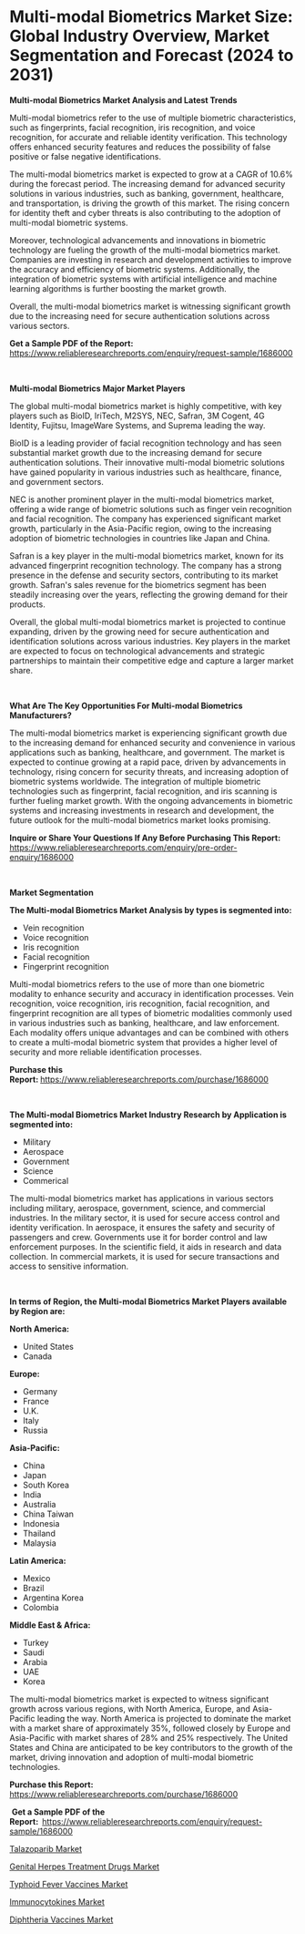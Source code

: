 <p><h1>Multi-modal Biometrics Market Size: Global Industry Overview, Market Segmentation and Forecast (2024 to 2031)</h1></p><p><strong>Multi-modal Biometrics Market Analysis and Latest Trends</strong></p>
<p><p>Multi-modal biometrics refer to the use of multiple biometric characteristics, such as fingerprints, facial recognition, iris recognition, and voice recognition, for accurate and reliable identity verification. This technology offers enhanced security features and reduces the possibility of false positive or false negative identifications.</p><p>The multi-modal biometrics market is expected to grow at a CAGR of 10.6% during the forecast period. The increasing demand for advanced security solutions in various industries, such as banking, government, healthcare, and transportation, is driving the growth of this market. The rising concern for identity theft and cyber threats is also contributing to the adoption of multi-modal biometric systems.</p><p>Moreover, technological advancements and innovations in biometric technology are fueling the growth of the multi-modal biometrics market. Companies are investing in research and development activities to improve the accuracy and efficiency of biometric systems. Additionally, the integration of biometric systems with artificial intelligence and machine learning algorithms is further boosting the market growth.</p><p>Overall, the multi-modal biometrics market is witnessing significant growth due to the increasing need for secure authentication solutions across various sectors.</p></p>
<p><strong>Get a Sample PDF of the Report:&nbsp;</strong> <a href="https://www.reliableresearchreports.com/enquiry/request-sample/1686000">https://www.reliableresearchreports.com/enquiry/request-sample/1686000</a></p>
<p>&nbsp;</p>
<p><strong>Multi-modal Biometrics Major Market Players</strong></p>
<p><p>The global multi-modal biometrics market is highly competitive, with key players such as BioID, IriTech, M2SYS, NEC, Safran, 3M Cogent, 4G Identity, Fujitsu, ImageWare Systems, and Suprema leading the way.</p><p>BioID is a leading provider of facial recognition technology and has seen substantial market growth due to the increasing demand for secure authentication solutions. Their innovative multi-modal biometric solutions have gained popularity in various industries such as healthcare, finance, and government sectors.</p><p>NEC is another prominent player in the multi-modal biometrics market, offering a wide range of biometric solutions such as finger vein recognition and facial recognition. The company has experienced significant market growth, particularly in the Asia-Pacific region, owing to the increasing adoption of biometric technologies in countries like Japan and China.</p><p>Safran is a key player in the multi-modal biometrics market, known for its advanced fingerprint recognition technology. The company has a strong presence in the defense and security sectors, contributing to its market growth. Safran's sales revenue for the biometrics segment has been steadily increasing over the years, reflecting the growing demand for their products.</p><p>Overall, the global multi-modal biometrics market is projected to continue expanding, driven by the growing need for secure authentication and identification solutions across various industries. Key players in the market are expected to focus on technological advancements and strategic partnerships to maintain their competitive edge and capture a larger market share.</p></p>
<p>&nbsp;</p>
<p><strong>What Are The Key Opportunities For Multi-modal Biometrics Manufacturers?</strong></p>
<p><p>The multi-modal biometrics market is experiencing significant growth due to the increasing demand for enhanced security and convenience in various applications such as banking, healthcare, and government. The market is expected to continue growing at a rapid pace, driven by advancements in technology, rising concern for security threats, and increasing adoption of biometric systems worldwide. The integration of multiple biometric technologies such as fingerprint, facial recognition, and iris scanning is further fueling market growth. With the ongoing advancements in biometric systems and increasing investments in research and development, the future outlook for the multi-modal biometrics market looks promising.</p></p>
<p><strong>Inquire or Share Your Questions If Any Before Purchasing This Report:</strong> <a href="https://www.reliableresearchreports.com/enquiry/pre-order-enquiry/1686000">https://www.reliableresearchreports.com/enquiry/pre-order-enquiry/1686000</a></p>
<p>&nbsp;</p>
<p><strong>Market Segmentation</strong></p>
<p><strong>The Multi-modal Biometrics Market Analysis by types is segmented into:</strong></p>
<p><ul><li>Vein recognition</li><li>Voice recognition</li><li>Iris recognition</li><li>Facial recognition</li><li>Fingerprint recognition</li></ul></p>
<p><p>Multi-modal biometrics refers to the use of more than one biometric modality to enhance security and accuracy in identification processes. Vein recognition, voice recognition, iris recognition, facial recognition, and fingerprint recognition are all types of biometric modalities commonly used in various industries such as banking, healthcare, and law enforcement. Each modality offers unique advantages and can be combined with others to create a multi-modal biometric system that provides a higher level of security and more reliable identification processes.</p></p>
<p><strong>Purchase this Report:&nbsp;</strong><a href="https://www.reliableresearchreports.com/purchase/1686000">https://www.reliableresearchreports.com/purchase/1686000</a></p>
<p>&nbsp;</p>
<p><strong>The Multi-modal Biometrics Market Industry Research by Application is segmented into:</strong></p>
<p><ul><li>Military</li><li>Aerospace</li><li>Government</li><li>Science</li><li>Commerical</li></ul></p>
<p><p>The multi-modal biometrics market has applications in various sectors including military, aerospace, government, science, and commercial industries. In the military sector, it is used for secure access control and identity verification. In aerospace, it ensures the safety and security of passengers and crew. Governments use it for border control and law enforcement purposes. In the scientific field, it aids in research and data collection. In commercial markets, it is used for secure transactions and access to sensitive information.</p></p>
<p>&nbsp;</p>
<p><strong>In terms of Region, the Multi-modal Biometrics Market Players available by Region are:</strong></p>
<p>
    <p> <strong> North America: </strong>
        <ul>
            <li>United States</li>
            <li>Canada</li>
        </ul>
        </p> 
    <p> <strong> Europe: </strong>
        <ul>
            <li>Germany</li>
            <li>France</li>
            <li>U.K.</li>
            <li>Italy</li>
            <li>Russia</li>
        </ul>
        </p> 
    <p> <strong> Asia-Pacific: </strong>
        <ul>
            <li>China</li>
            <li>Japan</li>
            <li>South Korea</li>
            <li>India</li>
            <li>Australia</li>
            <li>China Taiwan</li>
            <li>Indonesia</li>
            <li>Thailand</li>
            <li>Malaysia</li>
        </ul>
        </p> 
    <p> <strong> Latin America: </strong>
        <ul>
            <li>Mexico</li>
            <li>Brazil</li>
            <li>Argentina Korea</li>
            <li>Colombia</li>
        </ul>
        </p> 
    <p> <strong> Middle East & Africa: </strong>
        <ul>
            <li>Turkey</li>
            <li>Saudi</li>
            <li>Arabia</li>
            <li>UAE</li>
            <li>Korea</li>
        </ul>
    </p>
    </p>
<p><p>The multi-modal biometrics market is expected to witness significant growth across various regions, with North America, Europe, and Asia-Pacific leading the way. North America is projected to dominate the market with a market share of approximately 35%, followed closely by Europe and Asia-Pacific with market shares of 28% and 25% respectively. The United States and China are anticipated to be key contributors to the growth of the market, driving innovation and adoption of multi-modal biometric technologies.</p></p>
<p><strong>Purchase this Report: </strong><a href="https://www.reliableresearchreports.com/purchase/1686000">https://www.reliableresearchreports.com/purchase/1686000</a></p>
<p>&nbsp;<strong>Get a Sample PDF of the Report:&nbsp;&nbsp;</strong><a href="https://www.reliableresearchreports.com/enquiry/request-sample/1686000">https://www.reliableresearchreports.com/enquiry/request-sample/1686000</a></p>
<p><strong></strong></p>
<p><p><a href="https://medium.com/@amyacrooks6457/talazoparib-market-report-reveals-the-latest-trends-and-growth-opportunities-of-this-market-2c77b8412354">Talazoparib Market</a></p><p><a href="https://medium.com/@lawrenceguerrero666/genital-herpes-treatment-drugs-market-share-evolution-and-market-growth-trends-2024-2031-d4fef4f83799">Genital Herpes Treatment Drugs Market</a></p><p><a href="https://medium.com/@lilyberge344/typhoid-fever-vaccines-market-competitive-analysis-market-trends-and-forecast-to-2031-92dd73501dc6">Typhoid Fever Vaccines Market</a></p><p><a href="https://medium.com/@lawrenceguerrero666/immunocytokines-market-outlook-industry-overview-and-forecast-2024-to-2031-304f844e7196">Immunocytokines Market</a></p><p><a href="https://medium.com/@lilyberge344/diphtheria-vaccines-market-insight-market-trends-growth-forecasted-from-2024-to-2031-7f7ca56d5c1a">Diphtheria Vaccines Market</a></p></p>